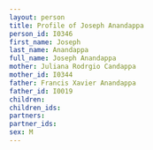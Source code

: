 ```yaml
---
layout: person
title: Profile of Joseph Anandappa
person_id: I0346
first_name: Joseph
last_name: Anandappa
full_name: Joseph Anandappa
mother: Juliana Rodrgio Candappa
mother_id: I0344
father: Francis Xavier Anandappa
father_id: I0019
children:
children_ids:
partners:
partner_ids:
sex: M
---
```


